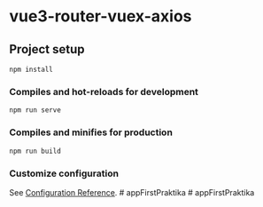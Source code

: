 # vue3-router-vuex-axios

## Project setup
```
npm install
```

### Compiles and hot-reloads for development
```
npm run serve
```

### Compiles and minifies for production
```
npm run build
```

### Customize configuration
See [Configuration Reference](https://cli.vuejs.org/config/).
#   a p p F i r s t P r a k t i k a  
 #   a p p F i r s t P r a k t i k a  
 